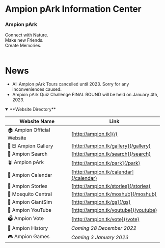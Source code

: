 # Ampion pArk Information Center

### Ampion pArk
Connect with Nature.<br>
Make new Friends.<br>
Create Memories.<br><br>


# News
- All Ampion pArk Tours cancelled until 2023. Sorry for any inconveniences caused.
- Ampion pArk Quiz Challenge FINAL ROUND will be held on January 4th, 2023.

<details open>
<summary>**Website Directory**</summary>

| Website Name               | Link                                  	|
|----------------------------|----------------------------------------- |
| 🏠 Ampion Official Website | [http://ampion.tk](/)         	        |
| 🌆 El Ampion Gallery       | [http://ampion.tk/gallery](/gallery)  	|
| 🔎 Ampion Search           | [http://ampion.tk/search](/search)       |
| 🪴 Ampion pArk             | [http://ampion.tk/park](/park)           |
| 📆 Ampion Calendar         | [http://ampion.tk/calendar](/calendar)   |
| 📖 Ampion Stories          | [http://ampion.tk/stories](/stories)     |
| 🦟 Mosquito Central        | [http://ampion.tk/moshub](/moshub)       |
| 🧌 Ampion GiantSim         | [http://ampion.tk/gs](/gs)               |
| 🎥 Ampion YouTube          | [http://ampion.tk/youtube](/youtube)     |
| 🗳️ Ampion Vote             | [http://ampion.tk/vote](/vote)           |
| 📕 Ampion History          | *Coming 28 December 2022*                |
| 🎮 Ampion Games            | *Coming 3 January 2023*                  |

</details>